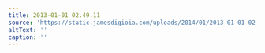 ```yaml
---
title: 2013-01-01 02.49.11
source: 'https://static.jamesdigioia.com/uploads/2014/01/2013-01-01-02-49-11-scaled.jpg'
altText: ''
caption: ''
---
```


